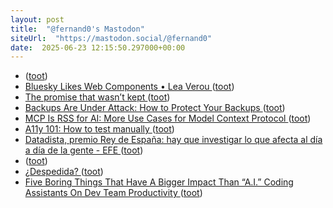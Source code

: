 ```yaml
---
layout: post
title:  "@fernand0's Mastodon"
siteUrl:  "https://mastodon.social/@fernand0"
date:  2025-06-23 12:15:50.297000+00:00
---
```

*  [ ](https://mastodon.social/users/fernand0/statuses/114732626758469322/activity) ([toot](https://mastodon.social/users/fernand0/statuses/114732626758469322/activity))
*  [Bluesky Likes Web Components • Lea Verou ](https://lea.verou.me/blog/2025/bluesky-likes) ([toot](https://mastodon.social/@fernand0/114732518034718784))
*  [The promise that wasn’t kept ](https://whitep4nth3r.com/blog/the-promise-that-wasnt-kept) ([toot](https://mastodon.social/@fernand0/114732149937200424))
*  [Backups Are Under Attack: How to Protect Your Backups ](https://thehackernews.com/2025/06/how-to-protect-your-backups-from-ransomware-attacks.htm) ([toot](https://mastodon.social/@fernand0/114732036330623628))
*  [MCP Is RSS for AI: More Use Cases for Model Context Protocol ](https://thenewstack.io/mcp-is-rss-for-ai-more-use-cases-for-model-context-protocol) ([toot](https://mastodon.social/@fernand0/114731807823436660))
*  [A11y 101: How to test manually ](https://tarnoff.info/2025/05/15/a11y-101-how-to-test-manually) ([toot](https://mastodon.social/@fernand0/114730054506715529))
*  [Datadista, premio Rey de España: hay que investigar lo que afecta al día a día de la gente - EFE ](https://efe.com/cultura/2025-06-17/datadista-premio-rey-de-espana-periodismo-ambiental) ([toot](https://mastodon.social/@fernand0/114728268033833044))
*  [ ](https://mastodon.social/users/fernand0/statuses/114728229327839808/activity) ([toot](https://mastodon.social/users/fernand0/statuses/114728229327839808/activity))
*  [¿Despedida? ](https://avecesunafoto.wordpress.com/2025/06/22/despedida) ([toot](https://mastodon.social/@fernand0/114728042736248745))
*  [Five Boring Things That Have A Bigger Impact Than “A.I.” Coding Assistants On Dev Team Productivity ](https://codemanship.wordpress.com/2025/05/21/five-boring-things-that-have-a-bigger-impact-than-a-i-coding-assistants-on-dev-team-productivity) ([toot](https://mastodon.social/@fernand0/114727956348274318))
